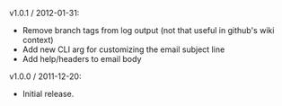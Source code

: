 v1.0.1 / 2012-01-31:

- Remove branch tags from log output (not that useful in github's wiki context)
- Add new CLI arg for customizing the email subject line
- Add help/headers to email body

v1.0.0 / 2011-12-20:

- Initial release.
